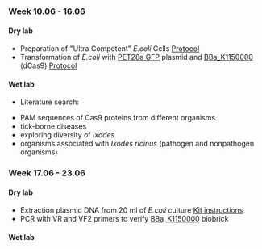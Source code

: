 ### Week 10.06 - 16.06

#### Dry lab
- Preparation of "Ultra Competent" *E.coli* Cells [Protocol](https://github.com/intbio/2019_igem/blob/master/protocols/bio-protocol143.pdf)
- Transformation of *E.coli* with [PET28a GFP](https://benchling.com/s/seq-S3tBcQb1ENmPLygZHF46) plasmid and [BBa_K1150000](http://parts.igem.org/Part:BBa_K1150000) (dCas9) [Protocol](https://github.com/intbio/2019_igem/blob/master/protocols/bio-protocol143.pdf)

#### Wet lab
- Literature search: 
 * PAM sequences of Cas9 proteins from different organisms
 * tick-borne diseases
 * exploring diversity of *Ixodes*
 * organisms associated with *Ixodes ricinus* (pathogen and nonpathogen organisms)

### Week 17.06 - 23.06

#### Dry lab
- Extraction plasmid DNA from 20 ml of *E.coli* culture [Kit instructions]()
- PCR with VR and VF2 primers to verify [BBa_K1150000](http://parts.igem.org/Part:BBa_K1150000) biobrick

#### Wet lab

